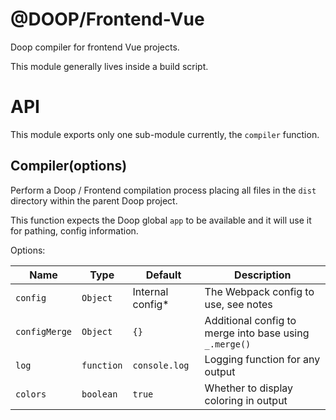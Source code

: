 @DOOP/Frontend-Vue
==================
Doop compiler for frontend Vue projects.

This module generally lives inside a build script.


API
===
This module exports only one sub-module currently, the `compiler` function.


Compiler(options)
-----------------
Perform a Doop / Frontend compilation process placing all files in the `dist` directory within the parent Doop project.

This function expects the Doop global `app` to be available and it will use it for pathing, config information.

Options:

| Name          | Type       | Default          | Description                                            |
|---------------|------------|------------------|--------------------------------------------------------|
| `config`      | `Object`   | Internal config* | The Webpack config to use, see notes                   |
| `configMerge` | `Object`   | `{}`             | Additional config to merge into base using `_.merge()` |
| `log`         | `function` | `console.log`    | Logging function for any output                        |
| `colors`      | `boolean`  | `true`           | Whether to display coloring in output                  |
